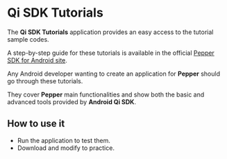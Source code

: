 # Qi SDK Tutorials

The **Qi SDK Tutorials** application provides an
easy access to the tutorial sample codes.

A step-by-step guide for these tutorials is available
in the official [Pepper SDK for Android site](http://android.ald.softbankrobotics.com).

Any Android developer wanting to create an
application for **Pepper** should go through these tutorials.

They cover **Pepper** main functionalities and show both the basic and
advanced tools provided by **Android Qi SDK**.

How to use it
-------------

* Run the application to test them.
* Download and modify to practice.
